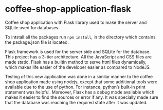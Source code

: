 # coffee-shop-application-flask
Coffee shop application with Flask library used to make the server and SQLite used for databases.

To intstall all the packages run `npm install`, in the directory which contains the package.json file is located.

Flask framework is used for
the server side and SQLite for the database. This project has a 3-tier
architecture. All the JavaScript and CSS files are made static. Flask has a builtin method to serve html files dynamically, which makes life easier of the developer easier as compared to NodeJS.

Testing of this new application was done in a similar manner to the coffee shop application made using nodejs, except that some
additional tools were available due to the use of python. For instance, python’s built-in print
statement was helpful. Moreover, Flask has a debug mode available which makes it easier to find
the sources or error if any. It was specially made sure that the database was
reaching the required state after it was updated.
